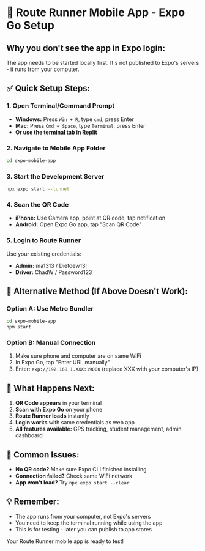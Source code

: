 # 📱 Route Runner Mobile App - Expo Go Setup

## Why you don't see the app in Expo login:
The app needs to be started locally first. It's not published to Expo's servers - it runs from your computer.

## ✅ Quick Setup Steps:

### 1. Open Terminal/Command Prompt
- **Windows:** Press `Win + R`, type `cmd`, press Enter
- **Mac:** Press `Cmd + Space`, type `Terminal`, press Enter
- **Or use the terminal tab in Replit**

### 2. Navigate to Mobile App Folder
```bash
cd expo-mobile-app
```

### 3. Start the Development Server
```bash
npx expo start --tunnel
```

### 4. Scan the QR Code
- **iPhone:** Use Camera app, point at QR code, tap notification
- **Android:** Open Expo Go app, tap "Scan QR Code"

### 5. Login to Route Runner
Use your existing credentials:
- **Admin:** ma1313 / Dietdew13!
- **Driver:** ChadW / Password123

## 🔧 Alternative Method (If Above Doesn't Work):

### Option A: Use Metro Bundler
```bash
cd expo-mobile-app
npm start
```

### Option B: Manual Connection
1. Make sure phone and computer are on same WiFi
2. In Expo Go, tap "Enter URL manually"
3. Enter: `exp://192.168.1.XXX:19000` (replace XXX with your computer's IP)

## 📝 What Happens Next:

1. **QR Code appears** in your terminal
2. **Scan with Expo Go** on your phone
3. **Route Runner loads** instantly
4. **Login works** with same credentials as web app
5. **All features available:** GPS tracking, student management, admin dashboard

## 🚨 Common Issues:

- **No QR code?** Make sure Expo CLI finished installing
- **Connection failed?** Check same WiFi network
- **App won't load?** Try `npx expo start --clear`

## 💡 Remember:
- The app runs from your computer, not Expo's servers
- You need to keep the terminal running while using the app
- This is for testing - later you can publish to app stores

Your Route Runner mobile app is ready to test!